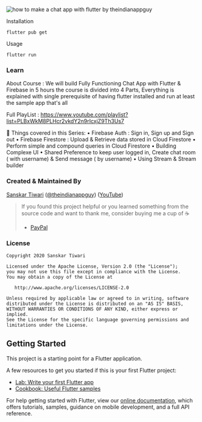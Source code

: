 ![how to make a chat app with flutter by theindianappguy](https://user-images.githubusercontent.com/55942632/81176283-938adc80-8fc2-11ea-8d59-7392205a1ed0.png)

Installation

```
flutter pub get
```
Usage 

```
flutter run
```

### Learn

About Course : We will build Fully Functioning Chat App with Flutter & Firebase in 5 hours  the course is divided into 4 Parts, Everything is explained with single prerequisite of having flutter installed and run at least the sample app that's all

Full PlayList : https://www.youtube.com/playlist?list=PLBxWkM8PLHcr2vkdY2n9rIcxjZ9Th3Us7

📕 Things covered in this Series:
• Firebase Auth :  Sign in, Sign up and Sign out
• Firebase Firestore : Upload & Retrieve data stored in Cloud Firestore
• Perform simple and compound queries in Cloud Firestore
• Building Complexe UI 
• Shared Preference to keep user logged in, Create chat room ( with username) & Send message ( by username)
• Using Stream & Stream builder

### Created & Maintained By

[Sanskar Tiwari](https://github.com/theindianappguy) ([@theindianappguy](https://twitter.com/Theindianappguy)) ([YouTube](https://www.youtube.com/c/SanskarTiwari))

> If you found this project helpful or you learned something from the source code and want to thank me, consider buying me a cup of :coffee:
>
> - [PayPal](https://paypal.me/iamsanskartiwari)

### License

    Copyright 2020 Sanskar Tiwari

    Licensed under the Apache License, Version 2.0 (the "License");
    you may not use this file except in compliance with the License.
    You may obtain a copy of the License at

       http://www.apache.org/licenses/LICENSE-2.0

    Unless required by applicable law or agreed to in writing, software
    distributed under the License is distributed on an "AS IS" BASIS,
    WITHOUT WARRANTIES OR CONDITIONS OF ANY KIND, either express or implied.
    See the License for the specific language governing permissions and
    limitations under the License.


## Getting Started

This project is a starting point for a Flutter application.

A few resources to get you started if this is your first Flutter project:

- [Lab: Write your first Flutter app](https://flutter.dev/docs/get-started/codelab)
- [Cookbook: Useful Flutter samples](https://flutter.dev/docs/cookbook)

For help getting started with Flutter, view our
[online documentation](https://flutter.dev/docs), which offers tutorials,
samples, guidance on mobile development, and a full API reference.
